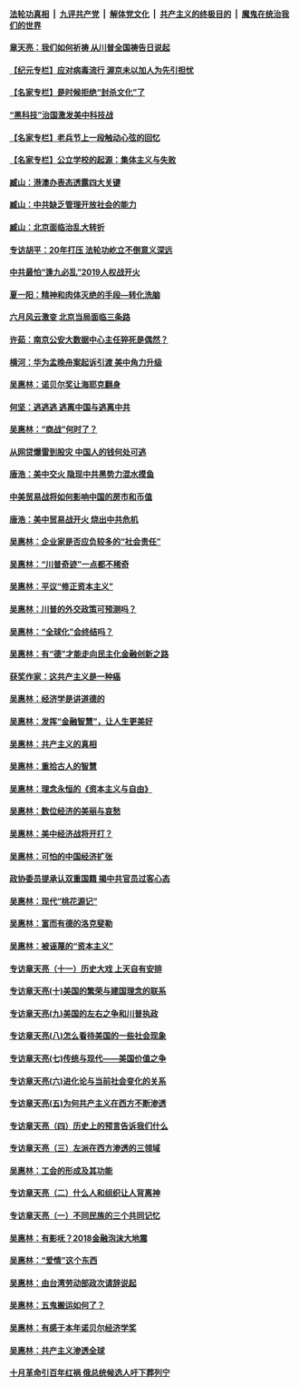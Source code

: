 ####  [法轮功真相](../../../../basic/blob/master/README.md?t=07031702) &nbsp;|&nbsp; [九评共产党](../../../../9ping.md/blob/master/README.md?t=07031702) &nbsp;|&nbsp; [解体党文化](../../../../jtdwh.md/blob/master/README.md?t=07031702)  &nbsp;|&nbsp; [共产主义的终极目的](../../../../gczydzjmd.md/blob/master/README.md?t=07031702) &nbsp;|&nbsp; [魔鬼在统治我们的世界](../../../../mgztzwmdsj.md/blob/master/README.md?t=07031702) 

#### [章天亮：我们如何祈祷 从川普全国祷告日说起](../pages/nsc423/n11944627.md?t=07031702) 

#### [【纪元专栏】应对病毒流行 渥京未以加人为先引担忧](../pages/nsc423/n11875714.md?t=07031702) 

#### [【名家专栏】是时候拒绝“封杀文化”了](../pages/nsc423/n11814093.md?t=07031702) 

#### [“黑科技”治国激发美中科技战](../pages/nsc423/n11638056.md?t=07031702) 

#### [【名家专栏】老兵节上一段触动心弦的回忆](../pages/nsc423/n11646016.md?t=07031702) 

#### [【名家专栏】公立学校的起源：集体主义与失败](../pages/nsc423/n11601833.md?t=07031702) 

#### [臧山：港澳办表态透露四大关键](../pages/nsc423/n11421628.md?t=07031702) 

#### [臧山：中共缺乏管理开放社会的能力](../pages/nsc423/n11407457.md?t=07031702) 

#### [臧山：北京面临治乱大转折](../pages/nsc423/n11406895.md?t=07031702) 

#### [专访胡平：20年打压 法轮功屹立不倒意义深远](../pages/nsc423/n11398800.md?t=07031702) 

#### [中共最怕“逢九必乱”2019人权战开火](../pages/nsc423/n11385248.md?t=07031702) 

#### [夏一阳：精神和肉体灭绝的手段—转化洗脑](../pages/nsc423/n11368250.md?t=07031702) 

#### [六月风云激变 北京当局面临三条路](../pages/nsc423/n11313668.md?t=07031702) 

#### [许茹：南京公安大数据中心主任猝死是偶然？](../pages/nsc423/n11064744.md?t=07031702) 

#### [横河：华为孟晚舟案起诉引渡 美中角力升级](../pages/nsc423/n11027230.md?t=07031702) 

#### [吴惠林：诺贝尔奖让海耶克翻身](../pages/nsc423/n10890049.md?t=07031702) 

#### [何坚：逃逃逃 逃离中国与逃离中共](../pages/nsc423/n10592891.md?t=07031702) 

#### [吴惠林：“商战”何时了？](../pages/nsc423/n10573558.md?t=07031702) 

#### [从网贷爆雷到股灾 中国人的钱何处可逃](../pages/nsc423/n10572800.md?t=07031702) 

#### [唐浩：美中交火 隐现中共黑势力混水摸鱼](../pages/nsc423/n10544040.md?t=07031702) 

#### [中美贸易战将如何影响中国的房市和币值](../pages/nsc423/n10543697.md?t=07031702) 

#### [唐浩：美中贸易战开火 烧出中共危机](../pages/nsc423/n10540126.md?t=07031702) 

#### [吴惠林：企业家是否应负较多的“社会责任”](../pages/nsc423/n10535022.md?t=07031702) 

#### [吴惠林：“川普奇迹”一点都不稀奇](../pages/nsc423/n10512808.md?t=07031702) 

#### [吴惠林：平议“修正资本主义”](../pages/nsc423/n10495724.md?t=07031702) 

#### [吴惠林：川普的外交政策可预测吗？](../pages/nsc423/n10462387.md?t=07031702) 

#### [吴惠林：“全球化”会终结吗？](../pages/nsc423/n10452838.md?t=07031702) 

#### [吴惠林：有“德”才能走向民主化金融创新之路](../pages/nsc423/n10432292.md?t=07031702) 

#### [获奖作家：这共产主义是一种癌](../pages/nsc423/n10431541.md?t=07031702) 

#### [吴惠林：经济学是讲道德的](../pages/nsc423/n10398014.md?t=07031702) 

#### [吴惠林：发挥“金融智慧”，让人生更美好](../pages/nsc423/n10375019.md?t=07031702) 

#### [吴惠林：共产主义的真相](../pages/nsc423/n10351394.md?t=07031702) 

#### [吴惠林：重拾古人的智慧](../pages/nsc423/n10337691.md?t=07031702) 

#### [吴惠林：理念永恒的《资本主义与自由》](../pages/nsc423/n10316274.md?t=07031702) 

#### [吴惠林：数位经济的美丽与哀愁](../pages/nsc423/n10292946.md?t=07031702) 

#### [吴惠林：美中经济战将开打？](../pages/nsc423/n10258825.md?t=07031702) 

#### [吴惠林：可怕的中国经济扩张](../pages/nsc423/n10219147.md?t=07031702) 

#### [政协委员提承认双重国籍 揭中共官员过客心态](../pages/nsc423/n10208809.md?t=07031702) 

#### [吴惠林：现代“桃花源记”](../pages/nsc423/n10185234.md?t=07031702) 

#### [吴惠林：富而有德的洛克斐勒](../pages/nsc423/n10142264.md?t=07031702) 

#### [吴惠林：被诬蔑的“资本主义”](../pages/nsc423/n10124816.md?t=07031702) 

#### [专访章天亮（十一）历史大戏 上天自有安排](../pages/nsc423/n10094905.md?t=07031702) 

#### [专访章天亮(十)美国的繁荣与建国理念的联系](../pages/nsc423/n10094899.md?t=07031702) 

#### [专访章天亮(九)美国的左右之争和川普执政](../pages/nsc423/n10094889.md?t=07031702) 

#### [专访章天亮(八)怎么看待美国的一些社会现象](../pages/nsc423/n10094857.md?t=07031702) 

#### [专访章天亮(七)传统与现代——美国价值之争](../pages/nsc423/n10093140.md?t=07031702) 

#### [专访章天亮(六)进化论与当前社会变化的关系](../pages/nsc423/n10092036.md?t=07031702) 

#### [专访章天亮(五)为何共产主义在西方不断渗透](../pages/nsc423/n10083620.md?t=07031702) 

#### [专访章天亮（四）历史上的预言告诉我们什么](../pages/nsc423/n10083606.md?t=07031702) 

#### [专访章天亮（三）左派在西方渗透的三领域](../pages/nsc423/n10081115.md?t=07031702) 

#### [吴惠林：工会的形成及其功能](../pages/nsc423/n10080633.md?t=07031702) 

#### [专访章天亮（二）什么人和组织让人背离神](../pages/nsc423/n10076637.md?t=07031702) 

#### [专访章天亮（一）不同民族的三个共同记忆](../pages/nsc423/n10074188.md?t=07031702) 

#### [吴惠林：有影呒？2018金融泡沫大地震](../pages/nsc423/n10040534.md?t=07031702) 

#### [吴惠林：“爱情”这个东西](../pages/nsc423/n10019423.md?t=07031702) 

#### [吴惠林：由台湾劳动部政次请辞说起](../pages/nsc423/n9979679.md?t=07031702) 

#### [吴惠林：五鬼搬运如何了？](../pages/nsc423/n9925338.md?t=07031702) 

#### [吴惠林：有感于本年诺贝尔经济学奖](../pages/nsc423/n9871883.md?t=07031702) 

#### [吴惠林：共产主义渗透全球](../pages/nsc423/n9812748.md?t=07031702) 

#### [十月革命引百年红祸 俄总统候选人吁下葬列宁](../pages/nsc423/n9810182.md?t=07031702) 

